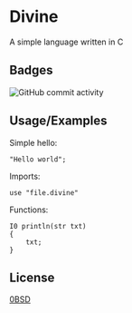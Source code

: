 
# Divine

A simple language written in C


## Badges


![GitHub commit activity](https://img.shields.io/github/commit-activity/w/divine-lang/divine?style=for-the-badge)


## Usage/Examples
Simple hello:
```divine
"Hello world";
```

Imports:
```divine
use "file.divine"
```

Functions:
```divine
I0 println(str txt)
{
    txt;
}
```


## License

[0BSD](https://choosealicense.com/licenses/0bsd/)

